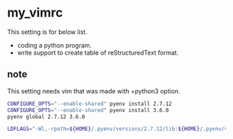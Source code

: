 # my_vimrc
This setting is for below list.

* coding a python program.
* write support to create table of reStructuredText format.

## note
This setting needs vim that was made with +python3 option.

````sh
CONFIGURE_OPTS="--enable-shared" pyenv install 2.7.12
CONFIGURE_OPTS="--enable-shared" pyenv install 3.6.0
pyenv global 2.7.12 3.6.0
````

```sh
LDFLAGS="-Wl,-rpath=${HOME}/.pyenv/versions/2.7.12/lib:${HOME}/.pyenv/versions/3.6.0/lib" ./configure --enable-pythoninterp=dynamic --     enable-python3interp=dynamic --enable-multibyte --enable-fontset --with-features=huge --prefix=/opt/vim
```
